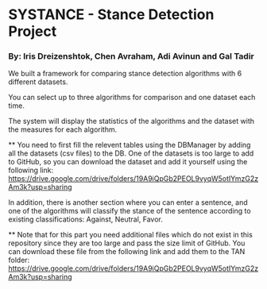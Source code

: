 # SYSTANCE - Stance Detection Project 
### By: Iris Dreizenshtok, Chen Avraham, Adi Avinun and Gal Tadir

We built a framework for comparing stance detection algorithms with 6 different datasets.

You can select up to three algorithms for comparison and one dataset each time.

The system will display the statistics of the algorithms and the dataset with the measures for each algorithm.

** You need to first fill the relevent tables using the DBManager by adding all the datasets (csv files) to the DB. One of the datasets is too large to add to GitHub, so you can download the dataset and add it yourself using the following link:
https://drive.google.com/drive/folders/19A9iQpGb2PEOL9vyqW5otIYmzG2zAm3k?usp=sharing

In addition, there is another section where you can enter a sentence, 
and one of the algorithms will classify the stance of the sentence according to existing classifications: Against, Neutral, Favor.

** Note that for this part you need additional files which do not exist in this repository since they are too large and pass the size limit of GitHub. 
You can download these file from the following link and add them to the TAN folder:
https://drive.google.com/drive/folders/19A9iQpGb2PEOL9vyqW5otIYmzG2zAm3k?usp=sharing



